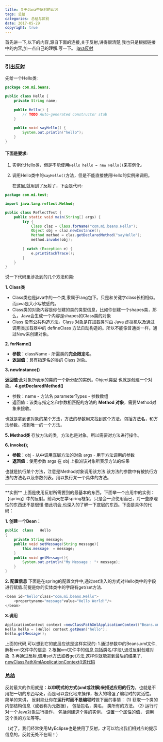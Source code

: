 ```yaml
---
title: 关于Java中反射的认识
tags: 总结
categories: 总结与区别
date: 2017-05-29
copyright: true
---
```


首先讲一下,以下的内容,源自下面的连接,关于反射,讲得很清楚,我也只是根据链接中的内容,加一点自己的理解.写一下。
[java反射](https://mp.weixin.qq.com/s/Dn8M1jsAT8tM8a31gAkd0g)

----------
### 引出反射

先给一个Hello类:

```java
package com.mi.beans;

public class Hello {
	private String name;
	
	public Hello() {
		// TODO Auto-generated constructor stub
	}
	
	public void sayHello() {
		System.out.println("hello");
	}
}

```
#### 下面是要求:

1. 实例化Hello类，但是不能使用`Hello hello = new Hello()`来实例化。

2. 调用Hello类中的`sayHello()`方法，但是不能直接使用Hello的实例来调用。

   在这里,就用到了反射了，下面是代码:

```java
package com.mi.test;

import java.lang.reflect.Method;

public class ReflectTest {
	public static void main(String[] args) {
		try {
			Class claz = Class.forName("com.mi.beans.Hello");
			Object obj = claz.newInstance();
			Method method = claz.getDeclaredMethod("sayHello");
			method.invoke(obj);
			
		} catch (Exception e) {
			e.printStackTrace();
		} 
	}
}

```
说一下代码里涉及到的几个方法和类:

**1. Class类**

 - Class类也是java中的一个类,隶属于lang包下。只是和关键字class长相相似。而java是大小写敏感的。
 - Class类的对象内容是你创建的类的类型信息，比如你创建一个shapes类，那么，Java会生成一个内容是shapes的Class类的对象
 - Class 没有公共构造方法。Class 对象是在加载类时由 Java 虚拟机以及通过调用类加载器中的 defineClass 方法自动构造的。所以不能像普通类一样，通过New来创建对象。



**2. forName()**

 - **参数**：className - 所需类的**完全限定名**。
 - **返回值**：具有指定名的类的 Class 对象。

**3. newInstance()**

 **返回值**:此对象所表示的类的一个新分配的实例。Object类型
 也就是创建一个对象。
 **4.getDeclaredMethod()**

 - 参数：name - 方法名
parameterTypes - 参数数组 
 - 返回值：该类与指定名和参数相匹配的方法的 **Method 对象**，需要Method对象来接收。

也就是拿到该对象的某个方法，方法的参数用来找到这个方法，包括方法名，和方法参数。找到唯一的一个方法。

**5. Method类**
存放方法的类，方法也是对象。所以需要对方法进行操作。

 **6. invoke();**


 - **参数**：obj - 从中调用底层方法的对象
args - 用于方法调用的参数 
 - **返回值**：使用参数 args 在 obj 上指派该对象所表示方法的结果 

也就是执行某个方法，注意是Method对象调用该方法.该方法的参数中有被执行方法的方法名以及参数列表。用以执行某一个具体的方法。

<hr>
**实例**
上面是使用反射所需要到的最基本的东西，下面举一个应用中的实例：【spring】中的反射。前两天在学spring框架，只是会一点使用而已，对一些原理性的东西还不是很懂.借此机会,也深入的了解一下底层的东西。下面是具体的代码：

 **1. 创建一个Bean：**


```java
public  class   Hello
{
    private String message;
    public void setMessage(String message){
        this.message  = message;
    }
    public void getMessage(){
        System.out.println("My Message : "+ message);
    }
}
```

 **2. 配置信息**
下面是在spring的配置文件中,通过set注入的方式对Hello类中的字段进行赋值.前提是你的实体类中的字段有get/set方法.

```java
<bean id="hello"class="com.mi.beans.Hello">
    <propertyname="message"value="Hello World!"/>
</bean>
```
**3.调用**

```java
ApplicationContext context =newClassPathXmlApplicationContext("Beans.xml");
Hello hello = (Hello) context.getBean("hello");
hello.getMessage();
```
上面的代码,可以想到它的底层应该是这样实现的:
1.通过参数中的Beans.xml文件,解析xml文件中的信息.
2.根据xml文件中的信息,包括类名/字段/,通过反射创建对象.
3.再通过反射,调用set方法或者get方法,这样你就能拿到最后的结果了.
[newClassPathXmlApplicationContext()源代码](http:ayu//blog.csdn.net/zhengyong15984285623/article/details/51690969)

###  总结

反射最大的作用就是：**以申明式的方式(xml或注解)来描述应用的行为**。也就是不用把一切的东西写死，而是可以变化地来操作，极大的增强了编程时的灵活性。
	简单的来讲， 反射能让你在**运行时而不是编程时**做下面的事情：
(1) 获取一个类的内部结构信息（或者称为元数据）， 包括包名，类名， 类所有的方法。
(2) 运行时对一个Java对象进行操作， 包括创建这个类的实例， 设置一个属性的值， 调用这个类的方法等等。

（对了，我们经常使用MyEclipse也是使用了反射，才可以给出我们相对应的提示信息的，反射无处不在啊！）


